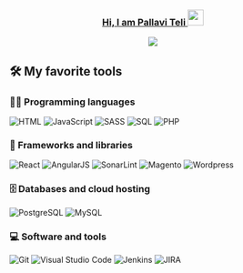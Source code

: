 <a href="https://pallaviteli.wordpress.com">
  <h3 align="center">
    Hi, I am Pallavi Teli 
    <img src="https://media.giphy.com/media/hvRJCLFzcasrR4ia7z/giphy.gif" width="28">
  </h3>
 </a>
 <!-- Typing SVG by DenverCoder1 - https://github.com/DenverCoder1/readme-typing-svg -->
<p align="center">
  <a href="https://github.com/DenverCoder1/readme-typing-svg"><img src="https://readme-typing-svg.herokuapp.com/?lines=Full-stack%20web%20developer;Self-taught%20UI%2FUX%20Designer;8%2B%20years%20of%20coding%20experience;Always%20learning%20new%20things&center=true&width=380&height=45"></a>
</p>

## 🛠️ My favorite tools

### 👨‍💻 Programming languages
<img alt="HTML" src="https://img.shields.io/badge/HTML%20-%23E34F26.svg?logo=html5&logoColor=white" /> <img alt="JavaScript" src="https://img.shields.io/badge/JavaScript%20-%23F7DF1E.svg?logo=javascript&logoColor=black" /> <img alt="SASS" src="https://img.shields.io/badge/Sass%20-hotpink.svg?logo=SASS&logoColor=white"> <img alt="SQL" src="https://img.shields.io/badge/SQL%20-%23025E8C.svg?logo=amazon-dynamodb&logoColor=white"> <img alt="PHP" src="https://img.shields.io/badge/PHP-%23777BB4.svg?logo=php&logoColor=white" />

### 🧰 Frameworks and libraries
<img alt="React" src="https://img.shields.io/badge/React%20-%2320232a.svg?logo=react&logoColor=%2361DAFB"> <img alt="AngularJS" src="https://img.shields.io/badge/-AngularJS-red?logo=angular&logoColor=white" /> <img alt="SonarLint" src="https://img.shields.io/badge/-SonarLint-CB2029?logo=sonarlint&logoColor=white"> <img alt="Magento" src="https://img.shields.io/badge/Magento-orange?logo=magento&logoColor=white" /> <img alt="Wordpress" src="https://img.shields.io/badge/Wordpress-21759B?logo=wordpress&logoColor=white">

### 🗄️ Databases and cloud hosting
<img alt="PostgreSQL" src ="https://img.shields.io/badge/PostgreSQL-%23316192.svg?logo=postgresql&logoColor=white"> <img alt="MySQL" src="https://img.shields.io/badge/MySQL-%2300f.svg?logo=mysql&logoColor=white">

### 💻 Software and tools
<img alt="Git" src="https://img.shields.io/badge/Git%20-%23F05033.svg?logo=git&logoColor=white"> <img alt="Visual Studio Code" src="https://img.shields.io/badge/Visual%20Studio%20Code-0078d7.svg?logo=visual-studio-code&logoColor=white"> <img alt="Jenkins" src="https://img.shields.io/badge/-Jenkins-blue?logo=jenkins&logoColor=white" /> <img alt="JIRA" src="https://img.shields.io/badge/-JIRA-informational?logo=jira&logoColor=white" />
<!---
pallaviteli/pallaviteli is a ✨ special ✨ repository because its `README.md` (this file) appears on your GitHub profile.
You can click the Preview link to take a look at your changes.
--->

